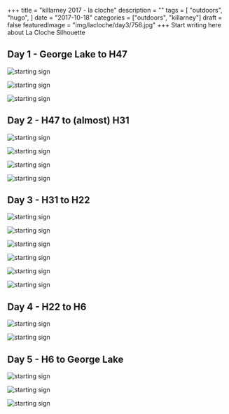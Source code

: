 +++
title = "killarney 2017 - la cloche"
description = ""
tags = [
    "outdoors",
    "hugo",
]
date = "2017-10-18"
categories = ["outdoors",
              "killarney"]
draft = false
featuredImage = "img/lacloche/day3/756.jpg"
+++
Start writing here about La Cloche Silhouette

## Day 1 - George Lake to H47

<!-- add image -->
![starting sign](/img/lacloche/day1/653.jpg)

<!-- add image -->
![starting sign](/img/lacloche/day1/664.jpg)

<!-- add image -->
![starting sign](/img/lacloche/day1/671.jpg)

## Day 2 - H47 to (almost) H31

<!-- add image -->
![starting sign](/img/lacloche/day2/678.jpg)

<!-- add image -->
![starting sign](/img/lacloche/day2/680.jpg)


<!-- add image -->
![starting sign](/img/lacloche/day2/706.jpg)


<!-- add image -->
![starting sign](/img/lacloche/day2/727.jpg)

## Day 3 - H31 to H22 

<!-- add image -->
![starting sign](/img/lacloche/day3/731.jpg)

<!-- add image -->
![starting sign](/img/lacloche/day3/738.jpg)

<!-- add image -->
![starting sign](/img/lacloche/day3/743.jpg)

<!-- add image -->
![starting sign](/img/lacloche/day3/754.jpg)


<!-- add image -->
![starting sign](/img/lacloche/day3/756.jpg)

<!-- add image -->
![starting sign](/img/lacloche/day3/769.jpg)

## Day 4 - H22 to H6

<!-- add image -->
![starting sign](/img/lacloche/day4/778.jpg)

<!-- add image -->
![starting sign](/img/lacloche/day4/782.jpg)

## Day 5 - H6 to George Lake

<!-- add image -->
![starting sign](/img/lacloche/day5/795.jpg)

<!-- add image -->
![starting sign](/img/lacloche/day5/802.jpg)

<!-- add image -->
![starting sign](/img/lacloche/day5/813.jpg)




